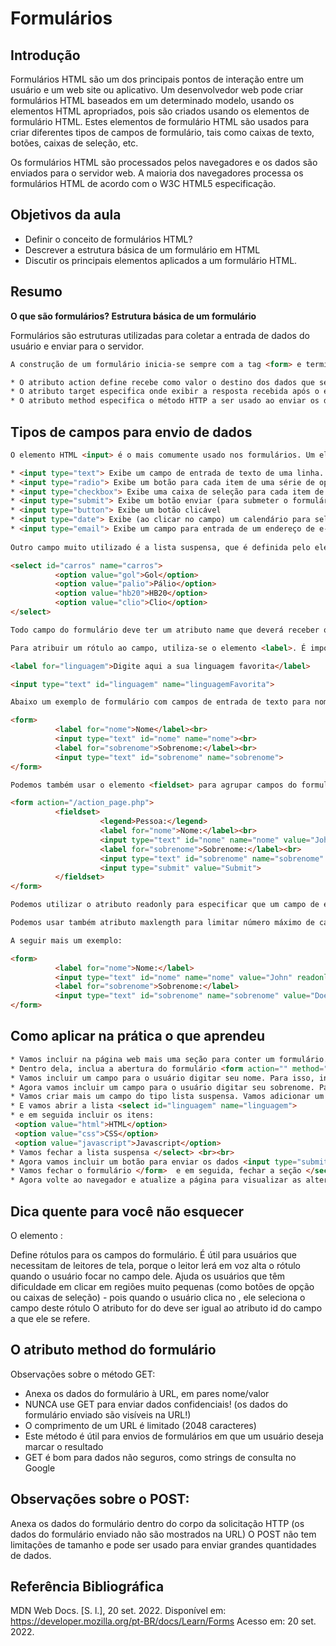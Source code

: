 # **Formulários**
## **Introdução**

Formulários HTML são um dos principais pontos de interação entre um usuário e um web site ou aplicativo. Um desenvolvedor web pode criar formulários HTML baseados em um determinado modelo, usando os elementos HTML apropriados, pois são criados usando os elementos de formulário HTML. Estes elementos de formulário HTML são usados para criar diferentes tipos de campos de formulário, tais como caixas de texto, botões, caixas de seleção, etc.

Os formulários HTML são processados pelos navegadores e os dados são enviados para o servidor web. A maioria dos navegadores processa os formulários HTML de acordo com o W3C HTML5 especificação.

## **Objetivos da aula**

* Definir o conceito de formulários HTML?
* Descrever a estrutura básica de um formulário em HTML
* Discutir os principais elementos aplicados a um formulário HTML.

## **Resumo**

**O que são formulários? Estrutura básica de um formulário**

Formulários são estruturas utilizadas para coletar a entrada de dados do usuário e enviar para o servidor.

```html
A construção de um formulário inicia-se sempre com a tag <form> e termina com a tag </form>. Esses elementos são um contêiner para diferentes tipos de campos de entrada de dados, tais como: campos de texto, caixas de seleção, botões de opção, botões de envio, etc. O elemento <form> possui alguns atributos referente à forma como o formulário será submetido:

* O atributo action define recebe como valor o destino dos dados que serão submetidos no fomulário, que, normalmente é uma página em uma linguagem de backend como PHP, Java, ASP, etc. Ex.: <form action="/action_page.php">
* O atributo target especifica onde exibir a resposta recebida após o envio do formulário, como por exemplo _blank (em uma nova janela), _self (na janela atual), _parent (no quadro pai), _top (em todo o corpo da janela) ou  framename (em um iframe nomeado).  Ex.: <form action="/action_page.php" target="_blank">
* O atributo method especifica o método HTTP a ser usado ao enviar os dados do formulário, que podem ser enviados como variáveis de URL (method="get") ou como transação HTTP post (method="post"). Exemplo: <form action="/action_page.php" method="post">
```
## **Tipos de campos para envio de dados**

```html
O elemento HTML <input> é o mais comumente usado nos formulários. Um elemento <input> pode ser exibido de várias maneiras, dependendo do valor do atributo type, por exemplo:

* <input type="text"> Exibe um campo de entrada de texto de uma linha.
* <input type="radio"> Exibe um botão para cada item de uma série de opções, onde somente um item pode ser selecionado.
* <input type="checkbox"> Exibe uma caixa de seleção para cada item de uma série de opções, onde pode-se selecionar mais de um item.
* <input type="submit"> Exibe um botão enviar (para submeter o formulário)
* <input type="button"> Exibe um botão clicável
* <input type="date"> Exibe (ao clicar no campo) um calendário para selecionar uma data.
* <input type="email"> Exibe um campo para entrada de um endereço de e-mail. O valor de entrada é validado automaticamente para garantir que seja um endereço de e-mail formatado corretamente.
 
Outro campo muito utilizado é a lista suspensa, que é definida pelo elemento <select> seguido das opções da listas, definidas pelos elementos <option>

<select id="carros" name="carros">
          <option value="gol">Gol</option>
          <option value="palio">Pálio</option>
          <option value="hb20">HB20</option>
          <option value="clio">Clio</option>
</select>

Todo campo do formulário deve ter um atributo name que deverá receber o nome do campo (sem espaços) para que o servidor possa pegar o valor enviado.

Para atribuir um rótulo ao campo, utiliza-se o elemento <label>. É importante a utilização deste elemento para que leitores de tela identifiquem o campo para pessoas com deficiência visual. Este elemento ajuda os usuários que têm dificuldade em clicar em regiões muito pequenas pois ao clicar no texto do <label>, ele seleciona o campo, mas, para isso, é necessário utilizar o atributo for, que deve receber o mesmo valor do atributo id do campo a que se refere, como no exemplo a seguir:

<label for="linguagem">Digite aqui a sua linguagem favorita</label>

<input type="text" id="linguagem" name="linguagemFavorita">

Abaixo um exemplo de formulário com campos de entrada de texto para nome e sobrenome. Veja que comumente, os valores dos atributos for, id e name são iguais.

<form>
          <label for="nome">Nome</label><br>
          <input type="text" id="nome" name="nome"><br>
          <label for="sobrenome">Sobrenome:</label><br>
          <input type="text" id="sobrenome" name="sobrenome">
</form>

Podemos também usar o elemento <fieldset> para agrupar campos do formulário, como no exemplo a seguir:

<form action="/action_page.php">
          <fieldset>
                    <legend>Pessoa:</legend>
                    <label for="nome">Nome:</label><br>
                    <input type="text" id="nome" name="nome" value="John"><br>
                    <label for="sobrenome">Sobrenome:</label><br>
                    <input type="text" id="sobrenome" name="sobrenome" value="Doe"><br>
                    <input type="submit" value="Submit">
          </fieldset>
</form>

Podemos utilizar o atributo readonly para especificar que um campo de entrada é somente leitura. Um campo de entrada somente leitura não pode ser modificado.

Podemos usar também atributo maxlength para limitar número máximo de caracteres que podem ser inseridos em um campo.

A seguir mais um exemplo:

<form>
          <label for="nome">Nome:</label>
          <input type="text" id="nome" name="nome" value="John" readonly>
          <label for="sobrenome">Sobrenome:</label>
          <input type="text" id="sobrenome" name="sobrenome" value="Doe" maxlength>
</form>
```

## **Como aplicar na prática o que aprendeu**

```html
* Vamos incluir na página web mais uma seção para conter um formulário. Para isso, abra a seção com <section>
* Dentro dela, inclua a abertura do formulário <form action="" method="get">
* Vamos incluir um campo para o usuário digitar seu nome. Para isso, inclua o rótulo <label for="nome">Nome:</label><br> e em seguida, o campo <input type="text" id="nome" name="nome" value="John" readonly><br><br>
* Agora vamos incluir um campo para o usuário digitar seu sobrenome. Para isso, vamos incluir o rótulo <label for="sobrenome">Sobrenome:</label><br> e o campo <input type="text" id="sobrenome" name="sobrenome" value="Doe" maxlength><br><br>
* Vamos criar mais um campo do tipo lista suspensa. Vamos adicionar um rótulo para a lista <label for="linguagem">Escolha sua linguagem preferida:</label><br>
* E vamos abrir a lista <select id="linguagem" name="linguagem">
* e em seguida incluir os itens:
 <option value="html">HTML</option>
 <option value="css">CSS</option>
 <option value="javascript">Javascript</option>
* Vamos fechar a lista suspensa </select> <br><br>
* Agora vamos incluir um botão para enviar os dados <input type="submit" value="Enviar">
* Vamos fechar o formulário </form>  e em seguida, fechar a seção </section>
* Agora volte ao navegador e atualize a página para visualizar as alterações
```


## **Dica quente para você não esquecer**

O elemento <label>:

Define rótulos para os campos do formulário.
É útil para usuários que necessitam de leitores de tela, porque o leitor  lerá em voz alta o rótulo quando o usuário focar no campo dele.
Ajuda os usuários que têm dificuldade em clicar em regiões muito pequenas (como botões de opção ou caixas de seleção) - pois quando o usuário clica no <label>, ele seleciona o campo deste rótulo
O atributo for do <label> deve ser igual ao atributo id do campo a que ele se refere.
 

## **O atributo method do formulário**

Observações sobre o método GET:

* Anexa os dados do formulário à URL, em pares nome/valor
* NUNCA use GET para enviar dados confidenciais! (os dados do formulário enviado são visíveis na URL!)
* O comprimento de um URL é limitado (2048 caracteres)
* Este método é útil para envios de formulários em que um usuário deseja marcar o resultado
* GET é bom para dados não seguros, como strings de consulta no Google
 

## **Observações sobre o POST:**

Anexa os dados do formulário dentro do corpo da solicitação HTTP (os dados do formulário enviado não são mostrados na URL)
O POST não tem limitações de tamanho e pode ser usado para enviar grandes quantidades de dados.
 

## **Referência Bibliográfica**

MDN Web Docs. [S. l.], 20 set. 2022. Disponível em: https://developer.mozilla.org/pt-BR/docs/Learn/Forms Acesso em: 20 set. 2022.